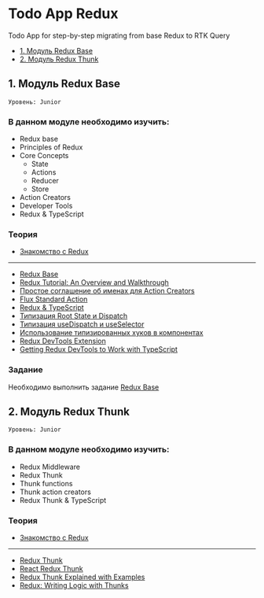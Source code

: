 # Todo App Redux

Todo App for step-by-step migrating from base Redux to RTK Query

* [1. Модуль Redux Base](#1-модуль-redux-base)
* [2. Модуль Redux Thunk](#2-модуль-redux-thunk)

## 1. Модуль Redux Base

`Уровень: Junior`

### В данном модуле необходимо изучить:

* Redux base
* Principles of Redux
* Core Concepts
  * State
  * Actions
  * Reducer
  * Store
* Action Creators
* Developer Tools
* Redux & TypeScript

### Теория

* [Знакомство с Redux](https://github.com/shopot/react-101/tree/redux-base)
---
* [Redux Base](https://handsonreact.com/docs/redux)
* [Redux Tutorial: An Overview and Walkthrough](https://www.taniarascia.com/redux-react-guide/)
* [Простое соглашение об именах для Action Creators](https://decembersoft.com/posts/a-simple-naming-convention-for-action-creators-in-redux-js/)
* [Flux Standard Action](https://github.com/redux-utilities/flux-standard-action)
* [Redux & TypeScript](https://handsonreact.com/docs/redux-typescript)
* [Типизация Root State и Dispatch](https://redux.js.org/usage/usage-with-typescript#define-root-state-and-dispatch-types)
* [Типизация useDispatch и useSelector](https://redux.js.org/usage/usage-with-typescript#define-typed-hooks)
* [Использование типизированных хуков в компонентах](https://redux.js.org/usage/usage-with-typescript#use-typed-hooks-in-components)
* [Redux DevTools Extension](https://github.com/reduxjs/redux-devtools/tree/main/extension#installation)
* [Getting Redux DevTools to Work with TypeScript](https://www.mydatahack.com/getting-redux-devtools-to-work-with-typescript/)



### Задание

Необходимо выполнить задание [Redux Base](./redux-base.md)

## 2. Модуль Redux Thunk

`Уровень: Junior`

### В данном модуле необходимо изучить:

* Redux Middleware
* Redux Thunk
* Thunk functions
* Thunk action creators
* Redux Thunk & TypeScript

### Теория

* [Знакомство с Redux](https://github.com/shopot/react-101/tree/redux-base)
---
* [Redux Thunk](https://handsonreact.com/docs/redux-thunk)
* [React Redux Thunk](https://handsonreact.com/docs/react-redux-thunk)
* [Redux Thunk Explained with Examples](https://www.freecodecamp.org/news/redux-thunk-explained-with-examples/)
* [Redux: Writing Logic with Thunks](https://redux.js.org/usage/writing-logic-thunks)
